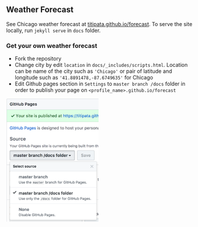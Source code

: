 ## Weather Forecast

See Chicago weather forecast at [titipata.github.io/forecast](https://titipata.github.io/forecast/).
To serve the site locally, run `jekyll serve` in `docs` folder.


### Get your own weather forecast

- Fork the repository
- Change city by edit `location` in `docs/_includes/scripts.html`. Location can be
name of the city such as `'Chicago'` or pair of latitude and longitude such as `'41.8891478,-87.6749635'` for Chicago
- Edit Github pages section in `Settings` to `master branch /docs` folder
in order to publish your page on `<profile_name>.github.io/forecast`

<div align = 'left'>
  <img src="images/gh-pages.png" width="250" />
</div>
